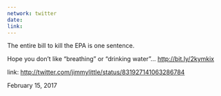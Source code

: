 ```yaml
---
network: twitter
date:
link:
---
```

The entire bill to kill the EPA is one sentence. 

Hope you don’t like “breathing” or “drinking water”… http://bit.ly/2kymkix 

link: http://twitter.com/jimmylittle/status/831927141063286784 

February 15, 2017